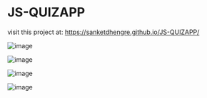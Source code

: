 # JS-QUIZAPP

visit this project at: https://sanketdhengre.github.io/JS-QUIZAPP/


![image](https://user-images.githubusercontent.com/83276393/223638666-d03e5365-c080-4c03-b134-3808b7ccd18a.png)


![image](https://user-images.githubusercontent.com/83276393/223638256-1529cd7b-6cbc-4c49-a951-6a386af8d6db.png)


![image](https://user-images.githubusercontent.com/83276393/223638354-527562a8-4cfd-4214-9b6e-5f43d68aa385.png)


![image](https://user-images.githubusercontent.com/83276393/223638454-7be44bf9-88a5-42ec-bab0-d2a89a56a687.png)
